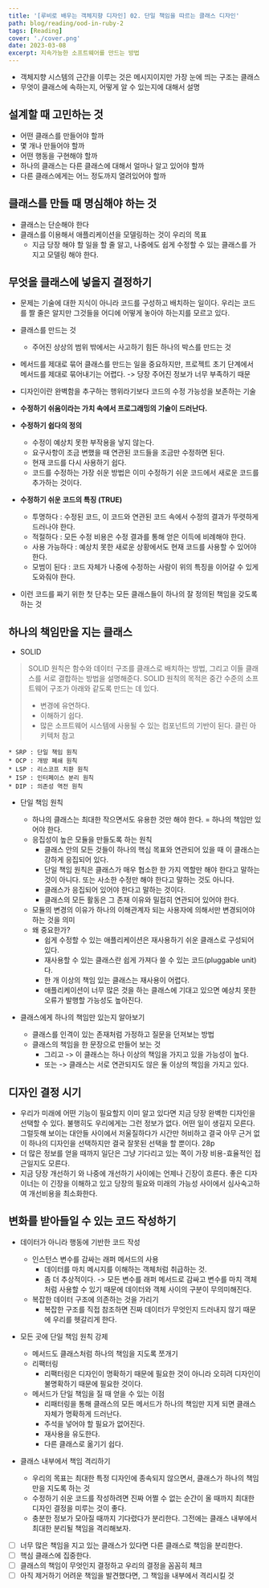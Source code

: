 ```yaml
---
title: '[루비로 배우는 객체지향 디자인] 02. 단일 책임을 따르는 클래스 디자인'
path: blog/reading/ood-in-ruby-2
tags: [Reading]
cover: './cover.png'
date: 2023-03-08
excerpt: 지속가능한 소프트웨어를 만드는 방법
---
```


* 객체지향 시스템의 근간을 이루는 것은 메시지이지만 가장 눈에 띄는 구조는 클래스 
* 무엇이 클래스에 속하는지, 어떻게 알 수 있는지에 대해서 설명

## 설계할 때 고민하는 것
* 어떤 클래스를 만들어야 할까 
* 몇 개나 만들어야 할까 
* 어떤 행동을 구현해야 할까 
* 하나의 클래스는 다른 클래스에 대해서 얼마나 알고 있어야 할까 
* 다른 클래스에게는 어느 정도까지 열려있어야 할까

## 클래스를 만들 때 명심해야 하는 것
* 클래스는 단순해야 한다
* 클래스를 이용해서 애플리케이션을 모델링하는 것이 우리의 목표
	* 지금 당장 해야 할 일을 할 줄 알고, 나중에도 쉽게 수정할 수 있는 클래스를 가지고 모델링 해야 한다. 


## 무엇을 클래스에 넣을지 결정하기
* 문제는 기술에 대한 지식이 아니라 코드를 구성하고 배치하는 일이다. 우리는 코드를 짤 줄은 알지만 그것들을 어디에 어떻게 놓아야 하는지를 모르고 있다. 
* 클래스를 만드는 것 
	* 주어진 상상의 범위 밖에서는 사고하기 힘든 하나의 박스를 만드는 것 
* 메서드를 제대로 묶어 클래스를 만드는 일을 중요하지만, 프로젝트 초기 단계에서 메서드를 제대로 묶어내기는 어렵다.  -> 당장 주어진 정보가 너무 부족하기 때문
* 디자인이란 완벽함을 추구하는 행위라기보다 코드의 수정 가능성을 보존하는 기술
* **수정하기 쉬움이라는 가치 속에서 프로그래밍의 기술이 드러난다.**

* **수정하기 쉽다의 정의**
	* 수정이 예상치 못한 부작용을 낳지 않는다.
	* 요구사항이 조금 변했을 때 연관된 코드들을 조금만 수정하면 된다.
	* 현재 코드를 다시 사용하기 쉽다.
	* 코드를 수정하는 가장 쉬운 방법은 이미 수정하기 쉬운 코드에서 새로운 코드를 추가하는 것이다.

* **수정하기 쉬운 코드의 특징 (TRUE)**
	* 투명하다 : 수정된 코드, 이 코드와 연관된 코드 속에서 수정의 결과가 뚜렷하게 드러나야 한다.
	* 적절하다 : 모든 수정 비용은 수정 결과를 통해 얻은 이득에 비례해야 한다.
	* 사용 가능하다  : 예상치 못한 새로운 상황에서도 현재 코드를 사용할 수 있어야 한다.
	* 모범이 된다 : 코드 자체가 나중에 수정하는 사람이 위의 특징을 이어갈 수 있게 도와줘야 한다. 

* 이런 코드를 짜기 위한 첫 단추는 모든 클래스들이 하나의 잘 정의된 책임을 갖도록 하는 것

## 하나의 책임만을 지는 클래스
* SOLID 

> SOLID 원칙은 함수와 데이터 구조를 클래스로 배치하는 방법, 그리고 이들 클래스를 서로 결합하는 방법을 설명해준다. SOLID 원칙의 목적은 중간 수준의 소프트웨어 구조가 아래와 같도록 만드는 데 있다.
> 	- 변경에 유연하다.
> 	- 이해하기 쉽다.
> 	- 많은 소프트웨어 시스템에 사용될 수 있는 컴포넌트의 기반이 된다.
> 클린 아키텍처 참고 

	* SRP : 단일 책임 원칙
	* OCP : 개방 폐쇄 원칙 
	* LSP : 리스코프 치환 원칙
	* ISP : 인터페이스 분리 원칙
	* DIP : 의존성 역전 원칙

* 단일 책임 원칙
	* 하나의 클래스는 최대한 작으면서도 유용한 것만 해야 한다. = 하나의 책임만 있어야 한다.
	* 응집성이 높은 모듈을 만들도록 하는 원칙
		* 클래스 안의 모든 것들이 하나의 핵심 목표와 연관되어 있을 때 이 클래스는 강하게 응집되어 있다. 
		* 단일 책임 원칙은 클래스가 매우 협소한 한 가지 역할만 해야 한다고 말하는 것이 아니다. 또는 사소한 수정만 해야 한다고 말하는 것도 아니다. 
		* 클래스가 응집되어 있어야 한다고 말하는 것이다. 
		* 클래스의 모든 활동은 그 존재 이유와 밀접히 연관되어 있어야 한다.
	* 모듈의 변경의 이유가 하나의 이해관계자 되는 사용자에 의해서만 변경되어야 하는 것을 의미
	* 왜 중요한가?
		* 쉽게 수정할 수 있는 애플리케이션은 재사용하기 쉬운 클래스로 구성되어 있다. 
		* 재사용할 수 있는 클래스란 쉽게 가져다 쓸 수 있는 코드(pluggable unit)다. 
		* 한 개 이상의 책임 있는 클래스는 재사용이 어렵다.
		* 애플리케이션이 너무 많은 것을 하는 클래스에 기대고 있으면 예상치 못한 오류가 발행할 가능성도 높아진다.

* 클래스에게 하나의 책임만 있는지 알아보기 
	* 클래스를 인격이 있는 존재처럼 가정하고 질문을 던져보는 방법
	* 클래스의 책임을 한 문장으로 만들어 보는 것 
		* 그리고 -> 이 클래스는 하나 이상의 책임을 가지고 있을 가능성이 높다.
		* 또는 -> 클래스는 서로 연관되지도 않은 둘 이상의 책임을 가지고 있다. 

## 디자인 결정 시기

* 우리가 미래에 어떤 기능이 필요할지 이미 알고 있다면 지금 당장 완벽한 디자인을 선택할 수 있다. 불행히도 우리에게는 그런 정보가 없다. 어떤 일이 생길지 모른다. 그럴듯해 보이는 대안들 사이에서 저울질하다가 시간만 허비하고 결국 아무 근거 없이 하나의 디자인을 선택하지만 결국 잘못된 선택을 할 뿐이다. 28p
* 더 많은 정보를 얻을 때까지 일단은 그냥 기다리고 있는 쪽이 가장 비용-효율적인 접근일지도 모른다.
* 지금 당장 개선하기 와 나중에 개선하기 사이에는 언제나 긴장이 흐른다. 좋은 디자이너는 이 긴장을 이해하고 있고 당장의 필요와 미래의 가능성 사이에서 심사숙고하여 개선비용을 최소화한다. 

## 변화를 받아들일 수 있는 코드 작성하기

* 데이터가 아니라 행동에 기반한 코드 작성
	* 인스턴스 변수를 감싸는 래퍼 메서드의 사용 
		* 데이터를 마치 메시지를 이해하는 객체처럼 취급하는 것. 
		* 좀 더 추상적이다. -> 모든 변수를 래퍼 메서드로 감싸고 변수를 마치 객체처럼 사용할 수 있기 때문에 데이터와 객체 사이의 구분이 무의미해진다.
	* 복잡한 데이터 구조에 의존하는 것을 가리기
		* 복잡한 구조를 직접 참조하면 진짜 데이터가 무엇인지 드러내지 않기 때문에 우리를 헷갈리게 한다.
* 모든 곳에 단일 책임 원칙 강제
	* 메서드도 클래스처럼 하나의 책임을 지도록 쪼개기
	* 리팩터링 
		* 리팩터링은 디자인이 명확하기 때문에 필요한 것이 아니라 오히려 디자인이 불명확하기 때문에 필요한 것이다. 
	* 메서드가 단일 책임을 질 때 얻을 수 있는 이점
		* 리패터링을 통해 클래스의 모든 메서드가 하나의 책임만 지게 되면 클래스 자체가 명확하게 드러난다. 
		* 주석을 넣어야 할 필요가 없어진다.
		* 재사용을 유도한다. 
		* 다른 클래스로 옮기기 쉽다. 

* 클래스 내부에서 책임 격리하기 
	* 우리의 목표는 최대한 특정 디자인에 종속되지 않으면서, 클래스가 하나의 책임만을 지도록 하는 것 
	* 수정하기 쉬운 코드를 작성하려면 진짜 어쩔 수 없는 순간이 올 때까지 최대한 디자인 결정을 미루는 것이 좋다. 
	* 충분한 정보가 모아질 때까지 기다렸다가 분리한다. 그전에는 클래스 내부에서 최대한 분리될 책임을 격리해보자.
	
- [ ] 너무 많은 책임을 지고 있는 클래스가 있다면 다른 클래스로 책임을 분리한다. 
- [ ] 핵심 클래스에 집중한다. 
- [ ] 클래스의 책임이 무엇인지 결정하고 우리의 결정을 꼼꼼히 체크 
- [ ] 아직 제거하기 어려운 책임을 발견했다면, 그 책임을 내부에서 격리시킬 것
